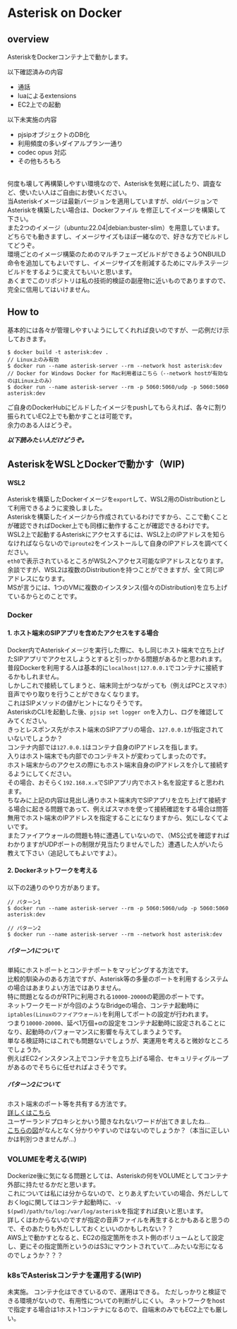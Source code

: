 # Asterisk on Docker

## overview
AsteriskをDockerコンテナ上で動かします。

以下確認済みの内容
- 通話
- luaによるextensions
- EC2上での起動

以下未実施の内容
- pjsipオブジェクトのDB化
- 利用頻度の多いダイアルプラン一通り
- codec opus 対応
- その他もろもろ

<br>
何度も壊して再構築しやすい環境なので、Asteriskを気軽に試したり、調査など、使いたい人はご自由にお使いください。
<br>
当Asteriskイメージは最新バージョンを適用していますが、oldバージョンでAsteriskを構築したい場合は、Dockerファイル
を修正してイメージを構築して下さい。
<br>
また2つのイメージ（ubuntu:22.04|debian:buster-slim）を用意しています。
<br>
どちらでも動きますし、イメージサイズもほぼ一緒なので、好きな方でビルドしてどうぞ。
<br>
環境ごとのイメージ構築のためのマルチフェーズビルドができるようONBUILD命令を追加してもよいですし、イメージサイズを削減するためにマルチステージビルドをするように変えてもいいと思います。
<br>
あくまでこのリポジトリは私の技術的検証の副産物に近いものでありますので、完全に信用してはいけません。

## How to
基本的には各々が管理しやすいようにしてくれれば良いのですが、一応例だけ示しておきます。
<br>
```
$ docker build -t asterisk:dev .
// Linux上のみ有効
$ docker run --name asterisk-server --rm --network host asterisk:dev
// Docker for Windows Docker for Mac利用者はこちら（--network hostが有効なのはLinux上のみ）
$ docker run --name asterisk-server --rm -p 5060:5060/udp -p 5060:5060 asterisk:dev
```

ご自身のDockerHubにビルドしたイメージをpushしてもらえれば、各々に割り振られていEC2上でも動かすことは可能です。
<br>
余力のある人はどうぞ。


***以下読みたい人だけどうぞ。***
<br>
## AsteriskをWSLとDockerで動かす（WIP)

#### WSL2
Asteriskを構築したDockerイメージを`export`して、WSL2用のDistributionとして利用できるように変換しました。
<br>
Asteriskを構築したイメージから作成されているわけですから、ここで動くことが確認できればDocker上でも同様に動作することが確認できるわけです。
<br>
WSL2上で起動するAsteriskにアクセスするには、WSL2上のIPアドレスを知らなければならないので`iproute2`をインストールして自身のIPアドレスを調べてください。
<br>
`eth0`で表示されているところがWSL2へアクセス可能なIPアドレスとなります。
<br>
余談ですが、WSL2は複数のDistributionを持つことができますが、全て同じIPアドレスになります。
<br>
MSが言うには、1つのVMに複数のインスタンス(個々のDistribution)を立ち上げているからとのことです。

### Docker
#### 1. ホスト端末のSIPアプリを含めたアクセスをする場合
Docker内でAsteriskイメージを実行した際に、もし同じホスト端末で立ち上げたSIPアプリでアクセスしようとすると引っかかる問題があるかと思われます。
<br>
普段Dockerを利用する人は基本的に`localhost|127.0.0.1`でコンテナに接続するかもしれません。
<br>
しかしこれで接続してしまうと、端末同士がつながっても（例えばPCとスマホ）音声でやり取りを行うことができなくなります。
<br>
これはSIPメソッドの値がヒントになりそうです。
<br>
AsteriskのCLIを起動した後、`pjsip set logger on`を入力し、ログを確認してみてください。
<br>
きっとレスポンス先がホスト端末のSIPアプリの場合、`127.0.0.1`が指定されていないでしょうか？
<br>
コンテナ内部では`127.0.0.1`はコンテナ自身のIPアドレスを指します。
<br>
入りはホスト端末でも内部でのコンテキストが変わってしまったのです。
<br>
ホスト端末からのアクセスの際にもホスト端末自身のIPアドレスを介して接続するようにしてください。
<br>
その場合、おそらく`192.168.x.x`でSIPアプリ内でホスト名を設定すると思われます。
<br>
ちなみに上記の内容は見出し通りホスト端末内でSIPアプリを立ち上げて接続する場合に起きる問題であって、例えばスマホを使って接続確認をする場合は問答無用でホスト端末のIPアドレスを指定することになりますから、気にしなくてよいです。
<br>
またファイアウォールの問題も特に遭遇していないので、（MS公式を確認すればわかりますがUDPポートの制限が見当たりませんでした）遭遇した人がいたら教えて下さい（追記してもよいですよ）。

#### 2. Dockerネットワークを考える 
以下の2通りのやり方があります。
```
// パターン1
$ docker run --name asterisk-server --rm -p 5060:5060/udp -p 5060:5060 asterisk:dev

// パターン2
$ docker run --name asterisk-server --rm --network host asterisk:dev
```

##### パターン1について
単純にホストポートとコンテナポートをマッピングする方法です。
<br>
比較的馴染みのある方法ですが、Asterisk等の多量のポートを利用するシステムの場合はあまりよい方法ではありません。
<br>
特に問題となるのがRTPに利用される`10000-20000`の範囲のポートです。
<br>
ネットワークモードが今回のようなBridgeの場合、コンテナ起動時に`iptables(Linuxのファイアウォール)`を利用してポートの設定が行われます。
<br>
つまり`10000-20000`、延べ1万個+αの設定をコンテナ起動時に設定されることになり、起動時のパフォーマンスに影響を与えてしまうようです。
<br>
単なる検証時にはこれでも問題ないでしょうが、実運用を考えると微妙なところでしょうか。
<br>
例えばEC2インスタンス上でコンテナを立ち上げる場合、セキュリティグループがあるのでそちらに任せればよさそうです。

##### パターン2について
ホスト端末のポート等を共有する方法です。
<br>
[詳しくはこちら](https://docs.docker.com/network/host/)
<br>
ユーザーランドプロキシとかいう聞きなれないワードが出てきましたね...
<br>
[こちらの図](https://mapk0y.hatenablog.com/entry/2015/06/20/124752)がなんとなく分かりやすいのではないのでしょうか？（本当に正しいかは判別つきませんが...)

### VOLUMEを考える(WIP)
Dockerize後に気になる問題としては、Asteriskの何をVOLUMEとしてコンテナ外部に持たせるかだと思います。
<br>
これについては私には分からないので、とりあえずたいていの場合、外だししておくlogに関してはコンテナ起動時に、`-v $(pwd)/path/to/log:/var/log/asterisk`を指定すれば良いと思います。
<br>
詳しくはわからないのですが指定の音声ファイルを再生するとかもあると思うので、そのあたりも外だししておくといいのかもしれない？？
<br>
AWS上で動かすとなると、EC2の指定箇所をホスト側のボリュームとして設定し、更にその指定箇所というのはS3にマウントされていて...みたいな形になるのでしょうか？？？

### k8sでAsteriskコンテナを運用する(WIP)
未実施。
コンテナ化はできているので、運用はできる。
ただしっかりと検証できる環境がないので、有用性についての判断がしにくい。
ネットワークをhostで指定する場合は1ホスト1コンテナになるので、自端末のみでもEC2上でも厳しい。
